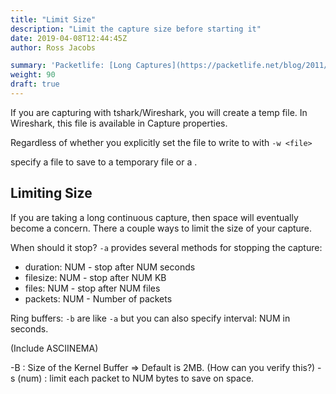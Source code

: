 ```yaml
---
title: "Limit Size"
description: "Limit the capture size before starting it"
date: 2019-04-08T12:44:45Z
author: Ross Jacobs

summary: 'Packetlife: [Long Captures](https://packetlife.net/blog/2011/mar/9/long-term-traffic-capture-wireshark/)'
weight: 90
draft: true
---
```


If you are capturing with tshark/Wireshark, you will create a temp file. In Wireshark, this file is available in Capture properties.

Regardless of whether you explicitly set the file to write to with `-w <file>`

specify a file to save  to a temporary file or a .

## Limiting Size

If you are taking a long continuous capture, then space will eventually become a
concern. There a couple ways to limit the size of your capture.

When should it stop?  `-a` provides several methods for stopping the capture:

- duration: NUM - stop after NUM seconds
- filesize: NUM - stop after NUM KB
- files: NUM - stop after NUM files
- packets: NUM - Number of packets

Ring buffers: `-b` are like `-a` but you can also specify interval: NUM in
seconds.

(Include ASCIINEMA)

-B  : Size of the Kernel Buffer => Default is 2MB. (How can you verify this?)
-s (num) : limit each packet to NUM bytes to save on space.
